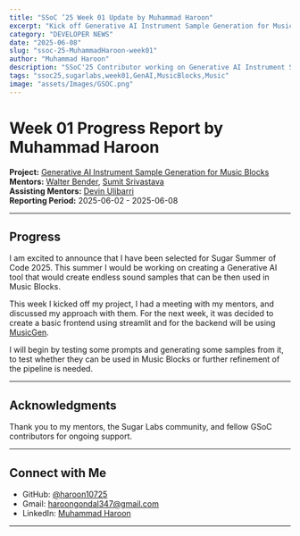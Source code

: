 ```yaml
---
title: "SSoC ’25 Week 01 Update by Muhammad Haroon"
excerpt: "Kick off Generative AI Instrument Sample Generation for Music Blocks"
category: "DEVELOPER NEWS"
date: "2025-06-08"
slug: "ssoc-25-MuhammadHaroon-week01"
author: "Muhammad Haroon"
description: "SSoC'25 Contributor working on Generative AI Instrument Sample Generation for Music Blocks"
tags: "ssoc25,sugarlabs,week01,GenAI,MusicBlocks,Music"
image: "assets/Images/GSOC.png"
---
```


<!-- markdownlint-disable -->

# Week 01 Progress Report by Muhammad Haroon

**Project:** [Generative AI Instrument Sample Generation for Music Blocks](https://github.com/sugarlabs/GSoC/blob/master/Ideas-2025.md#Generative-AI-Instrument-Sample-Generation-for-Music-Blocks)  
**Mentors:** [Walter Bender](https://github.com/walterbender), [Sumit Srivastava](https://github.com/sum2it)  
**Assisting Mentors:** [Devin Ulibarri](https://github.com/pikurasa)  
**Reporting Period:** 2025-06-02 - 2025-06-08  

---

## Progress

I am excited to announce that I have been selected for Sugar Summer of Code 2025. This summer I would be working on creating a Generative AI tool that would create endless sound samples that can be then used in Music Blocks.

This week I kicked off my project, I had a meeting with my mentors, and discussed my approach with them. For the next week, it was decided to create a basic frontend using streamlit and for the backend will be using [MusicGen](https://audiocraft.metademolab.com/musicgen.html).

I will begin by testing some prompts and generating some samples from it, to test whether they can be used in Music Blocks or further refinement of the pipeline is needed.

---

## Acknowledgments

Thank you to my mentors, the Sugar Labs community, and fellow GSoC contributors for ongoing support.

---

## Connect with Me

- GitHub: [@haroon10725](https://github.com/haroon10725)
- Gmail: [haroongondal347@gmail.com](mailto:haroongondal347@gmail.com)
- LinkedIn: [Muhammad Haroon](https://www.linkedin.com/in/muhammad-haroon-7003b923b/)

---